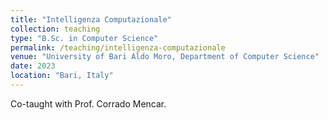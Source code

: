 ```yaml
---
title: "Intelligenza Computazionale"
collection: teaching
type: "B.Sc. in Computer Science"
permalink: /teaching/intelligenza-computazionale
venue: "University of Bari Aldo Moro, Department of Computer Science"
date: 2023
location: "Bari, Italy"
---
```


Co-taught with Prof. Corrado Mencar.